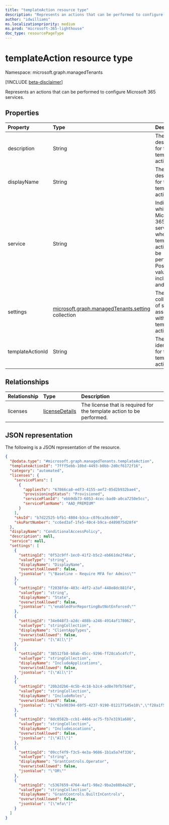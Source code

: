 ```yaml
---
title: "templateAction resource type"
description: "Represents an actions that can be performed to configure Microsoft 365 services."
author: "idwilliams"
ms.localizationpriority: medium
ms.prod: "microsoft-365-lighthouse"
doc_type: resourcePageType
---
```


# templateAction resource type

Namespace: microsoft.graph.managedTenants

[!INCLUDE [beta-disclaimer](../../includes/beta-disclaimer.md)]

Represents an actions that can be performed to configure Microsoft 365 services.

## Properties
|Property|Type|Description|
|:---|:---|:---|
|description|String|The description for the template action.|
|displayName|String|The description for the template action.|
|service|String|Indicates which Microsoft 365 service where the template action can be performed. Possible values include: `AAD` and `Intune`|
|settings|[microsoft.graph.managedTenants.setting](../resources/managedtenants-setting.md) collection|The collection of settings associated with the template action.|
|templateActionId|String|The unique identifier for the template action.|

## Relationships
|Relationship|Type|Description|
|:---|:---|:---|
|licenses|[licenseDetails](../resources/licensedetails.md)|The license that is required for the template action to be performed.|

## JSON representation
The following is a JSON representation of the resource.
<!-- {
  "blockType": "resource",
  "@odata.type": "microsoft.graph.managedTenants.templateAction"
}
-->
``` json
{
  "@odata.type": "#microsoft.graph.managedTenants.templateAction",
  "templateActionId": "7fff5ebb-10bd-4493-b0bb-2d0cf6172f16",
  "category": "automated",
  "licenses": {
    "servicePlans": [
      {
        "appliesTo": "67866ca8-edf3-4155-aef2-05d2b932bae4",
        "provisioningStatus": "Provisioned",
        "servicePlanId": "ebb9db73-6053-4cec-bad0-a0ca7250e5cc",
        "servicePlanName": "AAD_PREMIUM"
      }
    ],
    "skuId": "b7d22525-bfb1-4804-b3ca-c076ca36c0d0",
    "skuPartNumber": "cc6ed3af-1fe5-40c4-b9ca-d489875d28f4"
  },
  "displayName": "ConditionalAccessPolicy",
  "description": null,
  "service": null,
  "settings": [
    {
      "settingId": "0f52c9ff-1ec0-41f2-b5c2-eb661de2f46a",
      "valueType": "string",
      "displayName": "DisplayName",
      "overwriteAllowed": false,
      "jsonValue": "\"Baseline – Require MFA for Admins\""
    },
    {
      "settingId": "f2038fde-483c-4df2-a3af-448e8dc881f4",
      "valueType": "string",
      "displayName": "State",
      "overwriteAllowed": false,
      "jsonValue": "\"enabledForReportingButNotEnforced\""
    },
    {
      "settingId": "34e048f3-a2dc-408b-a246-4914af178062",
      "valueType": "stringCollection",
      "displayName": "ClientAppTypes",
      "overwriteAllowed": false,
      "jsonValue": "[\"All\"]"
    },
    {
      "settingId": "38512fb8-b8ab-45cc-9296-ff28ca5c4fcf",
      "valueType": "stringCollection",
      "displayName": "IncludeApplications",
      "overwriteAllowed": false,
      "jsonValue": "[\"All\"]"
    },
    {
      "settingId": "20b2d2b6-4c5b-4c18-b2c4-ad8e70fb764d",
      "valueType": "stringCollection",
      "displayName": "IncludeRoles",
      "overwriteAllowed": false,
      "jsonValue": "[\"62e90394-69f5-4237-9190-012177145e10\",\"f28a1f50-f6e7-4571-818b-6a12f2af6b6c\",\"29232cdf-9323-42fd-ade2-1d097af3e4de\",\"b1be1c3e-b65d-4f19-8427-f6fa0d97feb9\",\"194ae4cb-b126-40b2-bd5b-6091b380977d\",\"729827e3-9c14-49f7-bb1b-9608f156bbb8\",\"b0f54661-2d74-4c50-afa3-1ec803f12efe\",\"fe930be7-5e62-47db-91af-98c3a49a38b1\",\"c4e39bd9-1100-46d3-8c65-fb160da0071f\"]"
    },
    {
      "settingId": "8dc0582b-ccb1-4466-ac75-fb7e3191a686",
      "valueType": "stringCollection",
      "displayName": "IncludeLocations",
      "overwriteAllowed": false,
      "jsonValue": "[\"All\"]"
    },
    {
      "settingId": "09ccf4f9-f3c5-4e3a-9686-1b1a5a74f336",
      "valueType": "string",
      "displayName": "GrantControls.Operator",
      "overwriteAllowed": false,
      "jsonValue": "\"OR\""
    },
    {
      "settingId": "c5367659-4764-4af1-98e2-9ba2e88b4a28",
      "valueType": "stringCollection",
      "displayName": "GrantControls.BuiltInControls",
      "overwriteAllowed": false,
      "jsonValue": "[\"mfa\"]"
    }
  ]
}
```
